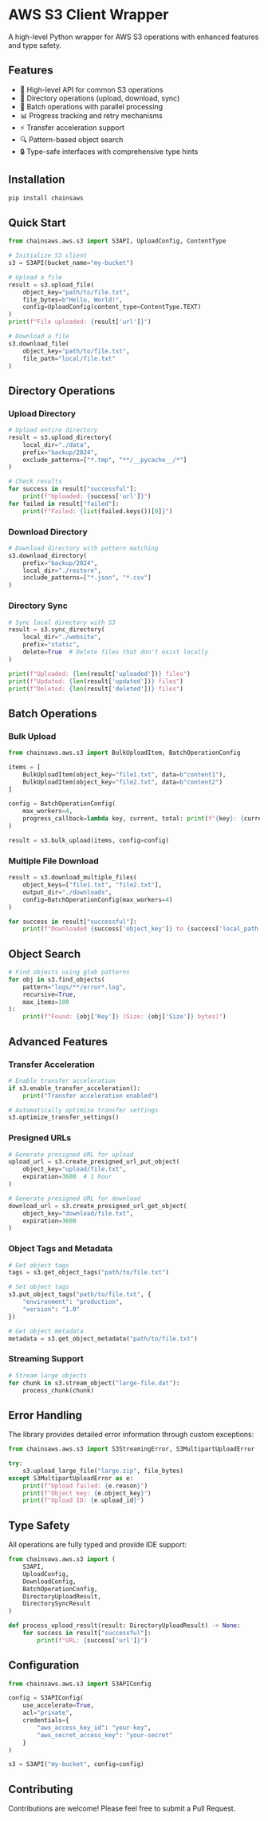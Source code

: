 # AWS S3 Client Wrapper

A high-level Python wrapper for AWS S3 operations with enhanced features and type safety.

## Features

- 🚀 High-level API for common S3 operations
- 📁 Directory operations (upload, download, sync)
- 🔄 Batch operations with parallel processing
- 📊 Progress tracking and retry mechanisms
- ⚡ Transfer acceleration support
- 🔍 Pattern-based object search
- 🔒 Type-safe interfaces with comprehensive type hints

## Installation

```bash
pip install chainsaws
```

## Quick Start

```python
from chainsaws.aws.s3 import S3API, UploadConfig, ContentType

# Initialize S3 client
s3 = S3API(bucket_name="my-bucket")

# Upload a file
result = s3.upload_file(
    object_key="path/to/file.txt",
    file_bytes=b"Hello, World!",
    config=UploadConfig(content_type=ContentType.TEXT)
)
print(f"File uploaded: {result['url']}")

# Download a file
s3.download_file(
    object_key="path/to/file.txt",
    file_path="local/file.txt"
)
```

## Directory Operations

### Upload Directory

```python
# Upload entire directory
result = s3.upload_directory(
    local_dir="./data",
    prefix="backup/2024",
    exclude_patterns=["*.tmp", "**/__pycache__/*"]
)

# Check results
for success in result["successful"]:
    print(f"Uploaded: {success['url']}")
for failed in result["failed"]:
    print(f"Failed: {list(failed.keys())[0]}")
```

### Download Directory

```python
# Download directory with pattern matching
s3.download_directory(
    prefix="backup/2024",
    local_dir="./restore",
    include_patterns=["*.json", "*.csv"]
)
```

### Directory Sync

```python
# Sync local directory with S3
result = s3.sync_directory(
    local_dir="./website",
    prefix="static",
    delete=True  # Delete files that don't exist locally
)

print(f"Uploaded: {len(result['uploaded'])} files")
print(f"Updated: {len(result['updated'])} files")
print(f"Deleted: {len(result['deleted'])} files")
```

## Batch Operations

### Bulk Upload

```python
from chainsaws.aws.s3 import BulkUploadItem, BatchOperationConfig

items = [
    BulkUploadItem(object_key="file1.txt", data=b"content1"),
    BulkUploadItem(object_key="file2.txt", data=b"content2")
]

config = BatchOperationConfig(
    max_workers=4,
    progress_callback=lambda key, current, total: print(f"{key}: {current/total*100:.1f}%")
)

result = s3.bulk_upload(items, config=config)
```

### Multiple File Download

```python
result = s3.download_multiple_files(
    object_keys=["file1.txt", "file2.txt"],
    output_dir="./downloads",
    config=BatchOperationConfig(max_workers=4)
)

for success in result["successful"]:
    print(f"Downloaded {success['object_key']} to {success['local_path']}")
```

## Object Search

```python
# Find objects using glob patterns
for obj in s3.find_objects(
    pattern="logs/**/error*.log",
    recursive=True,
    max_items=100
):
    print(f"Found: {obj['Key']} (Size: {obj['Size']} bytes)")
```

## Advanced Features

### Transfer Acceleration

```python
# Enable transfer acceleration
if s3.enable_transfer_acceleration():
    print("Transfer acceleration enabled")

# Automatically optimize transfer settings
s3.optimize_transfer_settings()
```

### Presigned URLs

```python
# Generate presigned URL for upload
upload_url = s3.create_presigned_url_put_object(
    object_key="upload/file.txt",
    expiration=3600  # 1 hour
)

# Generate presigned URL for download
download_url = s3.create_presigned_url_get_object(
    object_key="download/file.txt",
    expiration=3600
)
```

### Object Tags and Metadata

```python
# Get object tags
tags = s3.get_object_tags("path/to/file.txt")

# Set object tags
s3.put_object_tags("path/to/file.txt", {
    "environment": "production",
    "version": "1.0"
})

# Get object metadata
metadata = s3.get_object_metadata("path/to/file.txt")
```

### Streaming Support

```python
# Stream large objects
for chunk in s3.stream_object("large-file.dat"):
    process_chunk(chunk)
```

## Error Handling

The library provides detailed error information through custom exceptions:

```python
from chainsaws.aws.s3 import S3StreamingError, S3MultipartUploadError

try:
    s3.upload_large_file("large.zip", file_bytes)
except S3MultipartUploadError as e:
    print(f"Upload failed: {e.reason}")
    print(f"Object key: {e.object_key}")
    print(f"Upload ID: {e.upload_id}")
```

## Type Safety

All operations are fully typed and provide IDE support:

```python
from chainsaws.aws.s3 import (
    S3API,
    UploadConfig,
    DownloadConfig,
    BatchOperationConfig,
    DirectoryUploadResult,
    DirectorySyncResult
)

def process_upload_result(result: DirectoryUploadResult) -> None:
    for success in result["successful"]:
        print(f"URL: {success['url']}")
```

## Configuration

```python
from chainsaws.aws.s3 import S3APIConfig

config = S3APIConfig(
    use_accelerate=True,
    acl="private",
    credentials={
        "aws_access_key_id": "your-key",
        "aws_secret_access_key": "your-secret"
    }
)

s3 = S3API("my-bucket", config=config)
```

## Contributing

Contributions are welcome! Please feel free to submit a Pull Request.
